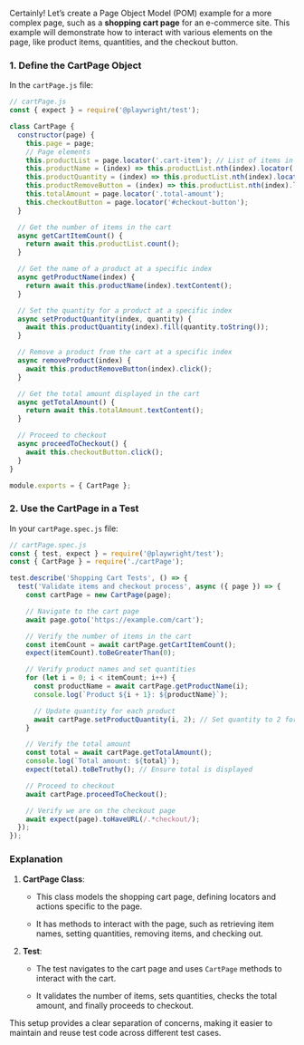 Certainly! Let’s create a Page Object Model (POM) example for a more complex page, such as a **shopping cart page** for an e-commerce site. This example will demonstrate how to interact with various elements on the page, like product items, quantities, and the checkout button.

### 1. Define the CartPage Object

In the `cartPage.js` file:

```javascript
// cartPage.js
const { expect } = require('@playwright/test');

class CartPage {
  constructor(page) {
    this.page = page;
    // Page elements
    this.productList = page.locator('.cart-item'); // List of items in the cart
    this.productName = (index) => this.productList.nth(index).locator('.product-name');
    this.productQuantity = (index) => this.productList.nth(index).locator('.quantity-input');
    this.productRemoveButton = (index) => this.productList.nth(index).locator('.remove-button');
    this.totalAmount = page.locator('.total-amount');
    this.checkoutButton = page.locator('#checkout-button');
  }

  // Get the number of items in the cart
  async getCartItemCount() {
    return await this.productList.count();
  }

  // Get the name of a product at a specific index
  async getProductName(index) {
    return await this.productName(index).textContent();
  }

  // Set the quantity for a product at a specific index
  async setProductQuantity(index, quantity) {
    await this.productQuantity(index).fill(quantity.toString());
  }

  // Remove a product from the cart at a specific index
  async removeProduct(index) {
    await this.productRemoveButton(index).click();
  }

  // Get the total amount displayed in the cart
  async getTotalAmount() {
    return await this.totalAmount.textContent();
  }

  // Proceed to checkout
  async proceedToCheckout() {
    await this.checkoutButton.click();
  }
}

module.exports = { CartPage };

```

### 2. Use the CartPage in a Test

In your `cartPage.spec.js` file:

```javascript
// cartPage.spec.js
const { test, expect } = require('@playwright/test');
const { CartPage } = require('./cartPage');

test.describe('Shopping Cart Tests', () => {
  test('Validate items and checkout process', async ({ page }) => {
    const cartPage = new CartPage(page);

    // Navigate to the cart page
    await page.goto('https://example.com/cart');

    // Verify the number of items in the cart
    const itemCount = await cartPage.getCartItemCount();
    expect(itemCount).toBeGreaterThan(0);

    // Verify product names and set quantities
    for (let i = 0; i < itemCount; i++) {
      const productName = await cartPage.getProductName(i);
      console.log(`Product ${i + 1}: ${productName}`);

      // Update quantity for each product
      await cartPage.setProductQuantity(i, 2); // Set quantity to 2 for example
    }

    // Verify the total amount
    const total = await cartPage.getTotalAmount();
    console.log(`Total amount: ${total}`);
    expect(total).toBeTruthy(); // Ensure total is displayed

    // Proceed to checkout
    await cartPage.proceedToCheckout();

    // Verify we are on the checkout page
    await expect(page).toHaveURL(/.*checkout/);
  });
});

```

### Explanation

1. **CartPage Class**:

   * This class models the shopping cart page, defining locators and actions specific to the page.

   * It has methods to interact with the page, such as retrieving item names, setting quantities, removing items, and checking out.

2. **Test**:

   * The test navigates to the cart page and uses `CartPage` methods to interact with the cart.

   * It validates the number of items, sets quantities, checks the total amount, and finally proceeds to checkout.

This setup provides a clear separation of concerns, making it easier to maintain and reuse test code across different test cases.
